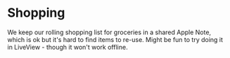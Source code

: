 # Shopping

We keep our rolling shopping list for groceries in a shared Apple Note, which is ok but it's hard to find items to re-use. Might be fun to try doing it in LiveView - though it won't work offline.


